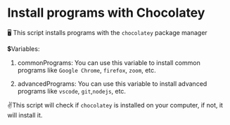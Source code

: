 # Install programs with Chocolatey

:desktop_computer: This script installs programs with the `chocolatey` package manager

:heavy_dollar_sign:Variables:

1. commonPrograms: You can use this variable to install common programs like `Google Chrome`, `firefox`, `zoom`, etc.

2. advancedPrograms: You can use this variable to install advanced programs like `vscode`, `git`,`nodejs`, etc.

:v:This script will check if `chocolatey` is installed on your computer, if not, it will install it.



